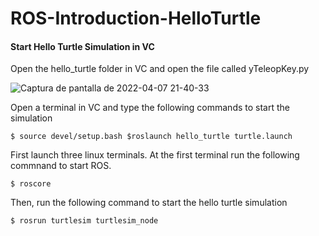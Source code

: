 # ROS-Introduction-HelloTurtle

#### Start Hello Turtle Simulation in VC

Open the hello_turtle folder in VC and open the file called yTeleopKey.py

![Captura de pantalla de 2022-04-07 21-40-33](https://user-images.githubusercontent.com/64180738/162352524-a013dbb8-6875-49f4-92d5-6cf2d7b5cf9a.png)

Open a terminal in VC and type the following commands to start the simulation


`$ source devel/setup.bash
  $roslaunch hello_turtle turtle.launch
`


First launch three linux terminals. At the first terminal run the following commnand to start ROS.

`$ roscore`

Then, run the following command to start the hello turtle simulation

`$ rosrun turtlesim turtlesim_node`
